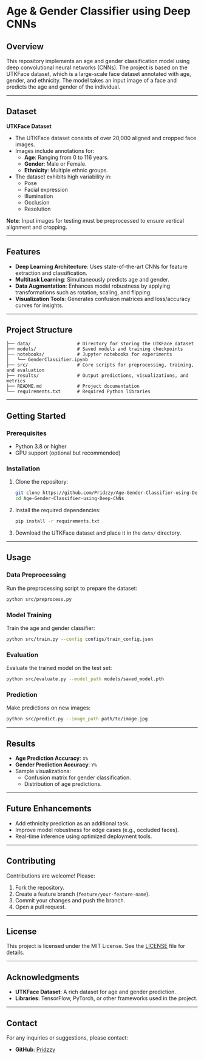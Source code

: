 # Age & Gender Classifier using Deep CNNs

## Overview
This repository implements an age and gender classification model using deep convolutional neural networks (CNNs). The project is based on the UTKFace dataset, which is a large-scale face dataset annotated with age, gender, and ethnicity. The model takes an input image of a face and predicts the age and gender of the individual.

---

## Dataset
**UTKFace Dataset**
- The UTKFace dataset consists of over 20,000 aligned and cropped face images.
- Images include annotations for:
  - **Age**: Ranging from 0 to 116 years.
  - **Gender**: Male or Female.
  - **Ethnicity**: Multiple ethnic groups.
- The dataset exhibits high variability in:
  - Pose
  - Facial expression
  - Illumination
  - Occlusion
  - Resolution

**Note**: Input images for testing must be preprocessed to ensure vertical alignment and cropping.

---

## Features
- **Deep Learning Architecture**: Uses state-of-the-art CNNs for feature extraction and classification.
- **Multitask Learning**: Simultaneously predicts age and gender.
- **Data Augmentation**: Enhances model robustness by applying transformations such as rotation, scaling, and flipping.
- **Visualization Tools**: Generates confusion matrices and loss/accuracy curves for insights.

---

## Project Structure
```
├── data/                 # Directory for storing the UTKFace dataset
├── models/               # Saved models and training checkpoints
├── notebooks/            # Jupyter notebooks for experiments
│   └── GenderClassifier.ipynb
├── src/                  # Core scripts for preprocessing, training, and evaluation
├── results/              # Output predictions, visualizations, and metrics
├── README.md             # Project documentation
└── requirements.txt      # Required Python libraries
```

---

## Getting Started

### Prerequisites
- Python 3.8 or higher
- GPU support (optional but recommended)

### Installation
1. Clone the repository:
   ```bash
   git clone https://github.com/Pridzzy/Age-Gender-Classifier-using-Deep-CNNs.git
   cd Age-Gender-Classifier-using-Deep-CNNs
   ```

2. Install the required dependencies:
   ```bash
   pip install -r requirements.txt
   ```

3. Download the UTKFace dataset and place it in the `data/` directory.

---

## Usage

### Data Preprocessing
Run the preprocessing script to prepare the dataset:
```bash
python src/preprocess.py
```

### Model Training
Train the age and gender classifier:
```bash
python src/train.py --config configs/train_config.json
```

### Evaluation
Evaluate the trained model on the test set:
```bash
python src/evaluate.py --model_path models/saved_model.pth
```

### Prediction
Make predictions on new images:
```bash
python src/predict.py --image_path path/to/image.jpg
```

---

## Results
- **Age Prediction Accuracy**: `X%`
- **Gender Prediction Accuracy**: `Y%`
- Sample visualizations:
  - Confusion matrix for gender classification.
  - Distribution of age predictions.

---

## Future Enhancements
- Add ethnicity prediction as an additional task.
- Improve model robustness for edge cases (e.g., occluded faces).
- Real-time inference using optimized deployment tools.

---

## Contributing
Contributions are welcome! Please:
1. Fork the repository.
2. Create a feature branch (`feature/your-feature-name`).
3. Commit your changes and push the branch.
4. Open a pull request.

---

## License
This project is licensed under the MIT License. See the [LICENSE](LICENSE) file for details.

---

## Acknowledgments
- **UTKFace Dataset**: A rich dataset for age and gender prediction.
- **Libraries**: TensorFlow, PyTorch, or other frameworks used in the project.

---

## Contact
For any inquiries or suggestions, please contact:
- **GitHub**: [Pridzzy](https://github.com/prahalad2605)
